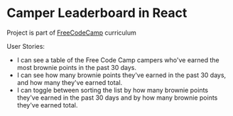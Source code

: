 # Camper Leaderboard in React

Project is part of [FreeCodeCamp](https://www.freecodecamp.com) curriculum

User Stories: 
* I can see a table of the Free Code Camp campers who've earned the most brownie points in the past 30 days.
* I can see how many brownie points they've earned in the past 30 days, and how many they've earned total.
* I can toggle between sorting the list by how many brownie points they've earned in the past 30 days and by how many brownie points they've earned total.